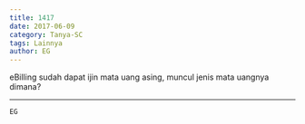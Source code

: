 ```yaml
---
title: 1417
date: 2017-06-09
category: Tanya-SC
tags: Lainnya
author: EG
---
```


eBilling sudah dapat ijin mata uang asing, muncul jenis mata uangnya dimana?

---



`EG`

